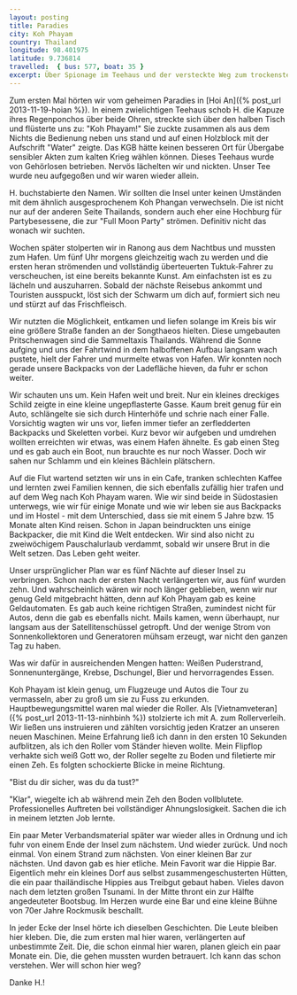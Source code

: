 ```yaml
---
layout: posting
title: Paradies
city: Koh Phayam
country: Thailand
longitude: 98.401975
latitude: 9.736814
travelled:  { bus: 577, boat: 35 }
excerpt: Über Spionage im Teehaus und der versteckte Weg zum trockensten Hafen der Welt, als auch kleben bleibende Menschen  und wofür Treibgut gut ist.
---
```


Zum ersten Mal hörten wir vom geheimen Paradies in [Hoi An]({% post_url 2013-11-19-hoian %}). In einem zwielichtigen Teehaus schob H. die Kapuze ihres Regenponchos über beide Ohren, streckte sich über den halben Tisch und flüsterte uns zu: "Koh Phayam!" Sie zuckte zusammen als aus dem Nichts die Bedienung neben uns stand und auf einen Holzblock mit der Aufschrift "Water" zeigte. Das KGB hätte keinen besseren Ort für Übergabe sensibler Akten zum kalten Krieg wählen können. Dieses Teehaus wurde von Gehörlosen betrieben. Nervös lächelten wir und nickten. Unser Tee wurde neu aufgegoßen und wir waren wieder allein. 

H. buchstabierte den Namen. Wir sollten die Insel unter keinen Umständen mit dem ähnlich ausgesprochenem Koh Phangan verwechseln. Die ist nicht nur auf der anderen Seite Thailands, sondern auch eher eine Hochburg für Partybesessene, die zur "Full Moon Party" strömen. Definitiv nicht das wonach wir suchten.

Wochen später stolperten wir in Ranong aus dem Nachtbus und mussten zum Hafen. Um fünf Uhr morgens gleichzeitig wach zu werden und die ersten heran strömenden und vollständig überteuerten Tuktuk-Fahrer zu verscheuchen, ist eine bereits bekannte Kunst. Am einfachsten ist es zu lächeln und auszuharren. Sobald der nächste Reisebus ankommt und Touristen ausspuckt, löst sich der Schwarm um dich auf, formiert sich neu und stürzt auf das Frischfleisch. 

Wir nutzten die Möglichkeit, entkamen und liefen solange im Kreis bis wir eine größere Straße fanden an der Songthaeos hielten. Diese umgebauten Pritschenwagen sind die Sammeltaxis Thailands. Während die Sonne aufging und uns der Fahrtwind in dem halboffenen Aufbau langsam wach pustete, hielt der Fahrer und murmelte etwas von Hafen. Wir konnten noch gerade unsere Backpacks von der Ladefläche hieven, da fuhr er schon weiter. 

Wir schauten uns um. Kein Hafen weit und breit. Nur ein kleines dreckiges Schild zeigte in eine kleine ungepflasterte Gasse. Kaum breit genug für ein Auto, schlängelte sie sich durch Hinterhöfe und schrie nach einer Falle. Vorsichtig wagten wir uns vor, liefen immer tiefer an zerfledderten Backpacks und Skeletten vorbei. Kurz bevor wir aufgeben und umdrehen wollten erreichten wir etwas, was einem Hafen ähnelte. Es gab einen Steg und es gab auch ein Boot, nun brauchte es nur noch Wasser. Doch wir sahen nur Schlamm und ein kleines Bächlein plätschern.

Auf die Flut wartend setzten wir uns in ein Cafe, tranken schlechten Kaffee und lernten zwei Familien kennen, die sich ebenfalls zufällig hier trafen und auf dem Weg nach Koh Phayam waren. Wie wir sind beide in Südostasien unterwegs, wie wir für einige Monate und wie wir leben sie aus Backpacks und im Hostel - mit dem Unterschied, dass sie mit einem 5 Jahre bzw. 15 Monate alten Kind reisen. Schon in Japan beindruckten uns einige Backpacker, die mit Kind die Welt entdecken. Wir sind also nicht zu zweiwöchigem Pauschalurlaub verdammt, sobald wir unsere Brut in die Welt setzen. Das Leben geht weiter. 

Unser ursprünglicher Plan war es fünf Nächte auf dieser Insel zu verbringen. Schon nach der ersten Nacht verlängerten wir, aus fünf wurden zehn. Und wahrscheinlich wären wir noch länger geblieben, wenn wir nur genug Geld mitgebracht hätten, denn auf Koh Phayam gab es keine Geldautomaten. Es gab auch keine richtigen Straßen, zumindest nicht für Autos, denn die gab es ebenfalls nicht. Mails kamen, wenn überhaupt, nur langsam aus der Satellitenschüssel getropft. Und der wenige Strom von Sonnenkollektoren und Generatoren mühsam erzeugt, war nicht den ganzen Tag zu haben.

Was wir dafür in ausreichenden Mengen hatten: Weißen Puderstrand, Sonnenuntergänge, Krebse, Dschungel, Bier und hervorragendes Essen. 

Koh Phayam ist klein genug, um Flugzeuge und Autos die Tour zu vermasseln, aber zu groß um sie zu Fuss zu erkunden. Hauptbewegungsmittel waren mal wieder die Roller. Als [Vietnamveteran]({% post_url 2013-11-13-ninhbinh %}) stolzierte ich mit A. zum Rollerverleih. Wir ließen uns instruieren und zählten vorsichtig jeden Kratzer an unseren neuen Maschinen. Meine Erfahrung ließ ich dann in den ersten 10 Sekunden aufblitzen, als ich den Roller vom Ständer hieven wollte. Mein Flipflop verhakte sich weiß Gott wo, der Roller segelte zu Boden und filetierte mir einen Zeh. Es folgten schockierte Blicke in meine Richtung. 

"Bist du dir sicher, was du da tust?"

"Klar", wiegelte ich ab während mein Zeh den Boden vollblutete. Professionelles Auftreten bei vollständiger Ahnungslosigkeit. Sachen die ich in meinem letzten Job lernte.

Ein paar Meter Verbandsmaterial später war wieder alles in Ordnung und ich fuhr von einem Ende der Insel zum nächstem. Und wieder zurück. Und noch einmal. Von einem Strand zum nächsten. Von einer kleinen Bar zur nächsten. Und davon gab es hier etliche. Mein Favorit war die Hippie Bar. Eigentlich mehr ein kleines Dorf aus selbst zusammengeschusterten Hütten, die ein paar thailändische Hippies aus Treibgut gebaut haben. Vieles davon nach dem letzten großen Tsunami. In der Mitte thront ein zur Hälfte angedeuteter Bootsbug. Im Herzen wurde eine Bar und eine kleine Bühne von 70er Jahre Rockmusik beschallt.

In jeder Ecke der Insel hörte ich dieselben Geschichten. Die Leute bleiben hier kleben. Die, die zum ersten mal hier waren, verlängerten auf unbestimmte Zeit. Die, die schon einmal hier waren, planen gleich ein paar Monate ein. Die, die gehen mussten wurden betrauert. Ich kann das schon verstehen. Wer will schon hier weg? 

Danke H.!

